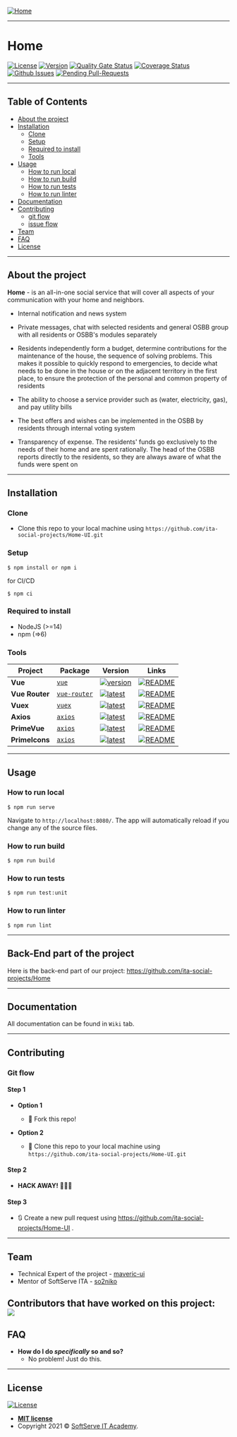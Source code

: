 [![Home](https://i.postimg.cc/dtdVKck6/photo-2021-06-16-16-06-28.jpg)](https://github.com/ita-social-projects/Home)
___

# Home
[![License](http://img.shields.io/:license-mit-green.svg?style=flat-square)](http://badges.mit-license.org)
[![Version](https://img.shields.io/github/package-json/v/ita-social-projects/Home-UI)](https://github.com/ita-social-projects/Home-UI/releases)
[![Quality Gate Status](https://sonarcloud.io/api/project_badges/measure?project=ita-social-projects_Home-UI&metric=alert_status)](https://sonarcloud.io/dashboard?id=ita-social-projects_Home-UI)
[![Coverage Status](https://img.shields.io/sonar/coverage/ita-social-projects_Home-UI?server=https%3A%2F%2Fsonarcloud.io)](https://sonarcloud.io/component_measures?id=ita-social-projects_Home-UI&metric=coverage&view=treemap)
[![Github Issues](https://img.shields.io/github/issues/ita-social-projects/Home-UI?style=flat-square)](https://github.com/ita-social-projects/Home-UI/issues)
[![Pending Pull-Requests](https://img.shields.io/github/issues-pr/ita-social-projects/Home-UI?style=flat-square)](https://github.com/ita-social-projects/Home-UI/pulls)
___

## Table of Contents

- [About the project](#About-the-project)
- [Installation](#installation)
  - [Clone](#Clone)
  - [Setup](#Setup)
  - [Required to install](#Required-to-install)
  - [Tools](#Tools)
- [Usage](#Usage)
  - [How to run local](#How-to-run-local)
  - [How to run build](#How-to-run-build)
  - [How to run tests](#How-to-run-tests)
  - [How to run linter](#How-to-run-linter)
- [Documentation](#Documentation)
- [Contributing](#contributing)
  - [git flow](#git-flow)
  - [issue flow](#git-flow)
- [Team](#Team)
- [FAQ](#faq)
- [License](#license)

---

## About the project
__Home__ - is an all-in-one social service that will cover all
aspects of your communication with your home and neighbors.
- Internal notification and news system


- Private messages, chat with selected residents and general OSBB
  group with all residents or OSBB's modules separately


- Residents independently form a budget, determine
  contributions for the maintenance of the house,
  the sequence of solving problems. This makes it possible
  to quickly respond to emergencies, to decide what needs to be
  done in the house or on the adjacent territory in the first place,
  to ensure the protection of the personal and common property of residents


- The ability to choose a service provider such as
  (water, electricity, gas), and pay utility bills


- The best offers and wishes can be implemented in the OSBB
  by residents through internal voting system


- Transparency of expense. The residents' funds go exclusively to the needs
  of their home and are spent rationally. The head of the OSBB reports
  directly to the residents, so they are always aware of what the funds were spent on

---

## Installation

### Clone

- Clone this repo to your local machine using `https://github.com/ita-social-projects/Home-UI.git`

### Setup
```shell
$ npm install or npm i
```
for CI/CD
```shell
$ npm ci
```

### Required to install
* NodeJS (>=14)
* npm (=>6)

### Tools
| Project | Package | Version | Links |
|---|---|---|---|
**Vue** | [`vue`](https://www.npmjs.com/package/vue) | [![version](https://img.shields.io/npm/v/vue/next)](https://www.npmjs.com/package/vue) | [![README](https://img.shields.io/badge/README--green.svg)](https://github.com/vuejs/vue/blob/dev/README.md) 
**Vue Router** | [`vue-router`](https://www.npmjs.com/package/vue-router) | [![latest](https://img.shields.io/npm/v/vue-router/next)](https://www.npmjs.com/package/vue-router) |  [![README](https://img.shields.io/badge/README--green.svg)](https://github.com/vuejs/vue-router/blob/dev/README.md)
**Vuex** | [`vuex`](https://www.npmjs.com/package/vuex) | [![latest](https://img.shields.io/npm/v/vuex/next)](https://www.npmjs.com/package/vuex) |  [![README](https://img.shields.io/badge/README--green.svg)](https://github.com/vuejs/vuex/blob/dev/README.md)
**Axios** | [`axios`](https://www.npmjs.com/package/axios) | [![latest](https://img.shields.io/npm/v/axios/latest.svg)](https://www.npmjs.com/package/axios) |  [![README](https://img.shields.io/badge/README--green.svg)](https://github.com/axios/axios/blob/master/README.md)
**PrimeVue** | [`axios`](https://www.npmjs.com/package/primevue) | [![latest](https://img.shields.io/npm/v/primevue/latest.svg)](https://www.npmjs.com/package/primevue) |  [![README](https://img.shields.io/badge/README--green.svg)](https://github.com/primefaces/primevue/blob/master/README.md)
**PrimeIcons** | [`axios`](https://www.npmjs.com/package/primeicons) | [![latest](https://img.shields.io/npm/v/primeicons/latest.svg)](https://www.npmjs.com/package/primeicons) |  [![README](https://img.shields.io/badge/README--green.svg)](https://github.com/primefaces/primeicons/blob/master/README.md)
---

## Usage
### How to run local
```shell
$ npm run serve
```
Navigate to `http://localhost:8080/`. The app will automatically reload if you change any of the source files.
### How to run build
```shell
$ npm run build
```
### How to run tests
```shell
$ npm run test:unit
```
### How to run linter
```shell
$ npm run lint
```
---

## Back-End part of the project
Here is the back-end part of our project: https://github.com/ita-social-projects/Home

---

## Documentation  
All documentation can be found in `Wiki` tab.

---

## Contributing

### Git flow
#### Step 1

- **Option 1**
    - 🍴 Fork this repo!

- **Option 2**
    - 👯 Clone this repo to your local machine using `https://github.com/ita-social-projects/Home-UI.git`

#### Step 2

- **HACK AWAY!** 🔨🔨🔨

#### Step 3

- 🔃 Create a new pull request using <a href="https://github.com/ita-social-projects/Home-UI/compare" target="_blank">https://github.com/ita-social-projects/Home-UI </a>.
---

## Team

- Technical Expert of the project - [maveric-ui](https://github.com/maveric-ui)
- Mentor of SoftServe ITA - [so2niko](https://github.com/so2niko)

Contributors that have worked on this project:
<a href="https://github.com/ita-social-projects/Home-UI/graphs/contributors"></br>
  <img src="https://contrib.rocks/image?repo=ita-social-projects/Home-UI" />
</a>
---

## FAQ

- **How do I do *specifically* so and so?**
    - No problem! Just do this.

---

## License

[![License](http://img.shields.io/:license-mit-green.svg?style=flat-square)](http://badges.mit-license.org)

- **[MIT license](http://opensource.org/licenses/mit-license.php)**
- Copyright 2021 © <a href="https://softserve.academy/" target="_blank"> SoftServe IT Academy</a>.

